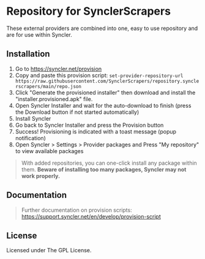 # Repository for SynclerScrapers

These external providers are combined into one, easy to use repository and are for use within Syncler.

## Installation

1. Go to https://syncler.net/provision
2. Copy and paste this provision script: `set-provider-repository-url https://raw.githubusercontent.com/SynclerScrapers/repository.synclerscrapers/main/repo.json`
3. Click "Generate the provisioned installer" then download and install the "installer.provisioned.apk" file.
4. Open Syncler Installer and wait for the auto-download to finish (press the Download button if not started automatically)
5. Install Syncler
6. Go back to Syncler Installer and press the Provision button
7. Success! Provisioning is indicated with a toast message (popup notification)
8. Open Syncler > Settings > Provider packages and Press "My repository" to view available packages

> With added repositories, you can one-click install any package within them. **Beware of installing too many packages, Syncler may not work properly.**

## Documentation

> Further documentation on provision scripts: https://support.syncler.net/en/develop/provision-script

## License

Licensed under The GPL License.
